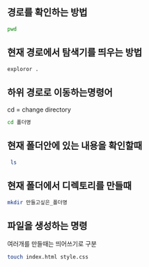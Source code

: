 ## 경로를 확인하는 방법

```bash
pwd
```

## 현재 경로에서 탐색기를 띄우는 방법

```bash
exploror .
```

## 하위 경로로 이동하는명령어
cd = change directory

```bash
cd 폴더명
```

## 현재 폴더안에 있는 내용을 확인할때
 
```bash
 ls
```

## 현재 폴더에서 디렉토리를 만들때

```bash
mkdir 만들고싶은_폴더명
```

## 파일을 생성하는 명령

여러개를 만들때는 띄어쓰기로 구분

```bash
touch index.html style.css
```